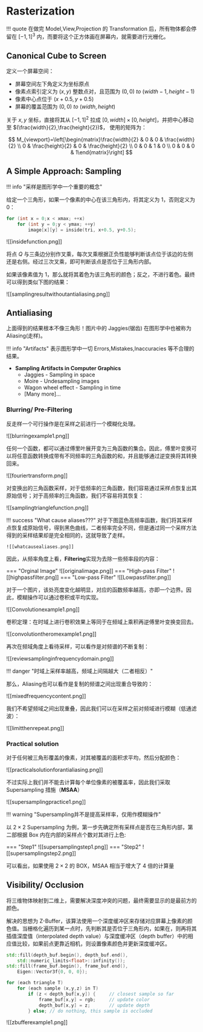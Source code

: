 
# Rasterization

!!! quote
	在做完 Model,View,Projection 的 Transformation 后，所有物体都会停留在 $[-1,1]^3$ 内，而要将这个正方体画在屏幕内，就需要进行光栅化。


## Canonical Cube to Screen

定义一个屏幕空间：

- 屏幕空间左下角定义为坐标原点
- 像素点索引定义为 $(x,y)$ 整数点对，且范围为 $(0,0)\ to\ (width -1,height-1)$
- 像素中心点位于 $(x+0.5,y+0.5)$
- 屏幕的覆盖范围为 $(0,0)\ to\ (width,height)$

关于 $x,y$ 坐标，直接将其从 $[-1,1]^2$ 拉成 $[0,width]\times[0,height]$，并把中心移动至 $(\frac{width}{2},\frac{height}{2})$， 使用的矩阵为：

$$
M_{viewport}=\left[\begin{matrix}\frac{width}{2} & 0 & 0 & \frac{width}{2} \\  0 & \frac{height}{2} & 0 & \frac{height}{2} \\ 0 & 0 & 1 & 0 \\ 0 & 0 & 0 & 1\end{matrix}\right]
$$

## A Simple Approach: Sampling

!!! info "采样是图形学中一个重要的概念"

给定一个三角形，如果一个像素的中心在该三角形内，将其定义为 1，否则定义为 0：

```c++
for (int x = 0;x < xmax; ++x)
	for (int y = 0;y < ymax; ++y)
		image[x][y] = inside(tri, x+0.5, y+0.5);
```

![[insidefunction.png]]

将点 $Q$ 与三条边分别作叉乘，每次叉乘根据正负性能够判断该点位于该边的左侧还是右侧。经过三次叉乘，即可判断该点是否位于三角形内部。

如果该像素值为 1，那么就将其着色为该三角形的颜色；反之，不进行着色。最终可以得到类似下图的结果：

![[samplingresultwithoutantialiasing.png]]

## Antialiasing

上面得到的结果根本不像三角形！图片中的 Jaggies(锯齿) 在图形学中也被称为 Aliasing(走样)。

!!! info "Artifacts"
	表示图形学中一切 Errors,Mistakes,Inaccuracies 等不合理的结果。

- **Sampling Artifacts in Computer Graphics**
	- Jaggies - Sampling in space
	- Moire - Undesampling images
	- Wagon wheel effect - Sampling in time
	- \[Many more\]...


### Blurring/ Pre-Filtering

反走样一个可行操作是在采样之前进行一个模糊化处理。

![[blurringexample1.png]]

任何一个函数，都可以通过傅里叶展开变为三角函数的集合。因此，傅里叶变换可以将任意函数转换成带有不同频率的三角函数的和，并且能够通过逆变换将其转换回来。

![[fouriertransform.png]]

对变换出的三角函数采样，对于低频率的三角函数，我们容易通过采样点恢复出其原始信号；对于高频率的三角函数，我们不容易将其恢复：

![[samplingtrianglefunction.png]]

!!! success "What cause aliases???"
	对于下图蓝色高频率函数，我们将其采样点恢复成原始信号，得到黑色曲线，二者频率完全不同，但是通过同一个采样方法得到的采样结果却是完全相同的，这就导致了走样。
	
	![[whatcausealiases.png]]

因此，从频率角度上看，**Filtering**实现为去除一些频率段的内容：

=== "Orginal Image"
	![[originalimage.png]]
=== "High-pass Filter"
	![[highpassfilter.png]]
=== "Low-pass Filter"
	![[Lowpassfilter.png]]

对于一个图片，该处亮度变化越明显，对应的函数频率越高，亦即一个边界。因此，模糊操作可以通过卷积或平均实现。

![[Convolutionexample1.png]]

卷积定理：在时域上进行卷积效果上等同于在频域上乘积再逆傅里叶变换变回去。

![[convolutiontheromexample1.png]]

再次在频域角度上看待采样，可以看作是对频谱的不断复制：

![[reviewsamplinginfrequencydomain.png]]

!!! danger "时域上采样率越高，频域上间隔越大（二者相反）"

那么，Aliasing也可以看作是复制的频谱之间出现重合导致的：

![[mixedfrequencycontent.png]]

我们不希望频域之间出现重叠，因此我们可以在采样之前对频域进行模糊（低通滤波）：

![[limitthenrepeat.png]]

### Practical solution

对于任何被三角形覆盖的像素，对其被覆盖的面积求平均，然后分配颜色：

![[practicalsolutionforantialiasing.png]]

不过实际上我们并不能去计算每个单位像素的被覆盖率，因此我们采取 Supersampling 措施（**MSAA**）

![[supersamplingpractice1.png]]

!!! warning "Supersampling并不是提高采样率，仅用作模糊操作"

以 $2\times2$ Supersampling 为例，第一步先确定所有采样点是否在三角形内部，第二部根据 Box 内在内部的采样点个数对其进行上色:

=== "Step1"
	![[supersamplingstep1.png]]
=== "Step2"
	![[supersamplingstep2.png]]

可以看出，如果使用 $2\times2$ 的 BOX，MSAA 相当于增大了 4 倍的计算量


## Visibility/ Occlusion

将三维物体映射到二维上，需要解决深度冲突的问题，最终需要显示的是最前方的颜色。

解决的思想为 Z-Buffer，该算法使用一个深度缓冲区来存储对应屏幕上像素的颜色值。当栅格化遍历到某一点时，先判断其是否位于三角形内，如果在，则再将其插值深度值（interpolated depth value）与深度缓冲区（depth buffer）中的相应值比较，如果前点更靠近相机，则设置像素颜色并更新深度缓冲区。

```c++
std::fill(depth_buf.begin(), depth_buf.end(), 
	std::numeric_limits<float>::infinity());
std::fill(frame_buf.begin(), frame_buf.end(), 
	Eigen::Vector3f{0, 0, 0});

for (each triangle T)
	for (each sample (x,y,z) in T)
		if (z < depth_buf[x,y]) {     // closest sample so far
			frame_buf[x,y] = rgb;     // update color
			depth_buf[x,y] = z;       // update depth
		} else; // do nothing, this sample is occluded
```

![[zbufferexample1.png]]

